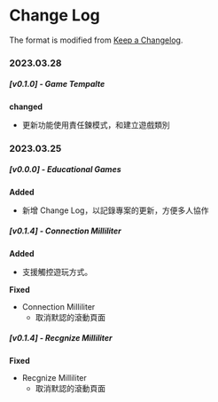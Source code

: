 # Change Log

The format is modified from [Keep a Changelog](https://keepachangelog.com/en/1.0.0/).

### 2023.03.28

##### [v0.1.0] - Game Tempalte
**changed**
- 更新功能使用責任鍊模式，和建立遊戲類別

### 2023.03.25

##### [v0.0.0] - Educational Games
**Added**
- 新增 Change Log，以記錄專案的更新，方便多人協作

##### [v0.1.4] - Connection Milliliter
**Added**
- 支援觸控遊玩方式。

**Fixed**
- Connection Milliliter
  - 取消默認的滾動頁面

##### [v0.1.4] - Recgnize Milliliter

**Fixed**
- Recgnize Milliliter
  - 取消默認的滾動頁面

